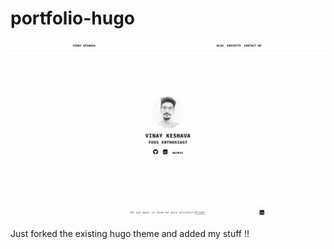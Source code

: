 # portfolio-hugo
![Vinay-Keshava](https://github.com/vinay-keshava/portfolio-hugo/blob/main/Screenshot%20from%202021-11-27%2023-23-21.png)


Just forked the existing hugo theme and added my stuff !!
